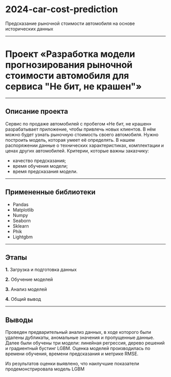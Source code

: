 # 2024-car-cost-prediction
Предсказание рыночной стоимости автомобиля на основе исторических данных

---

# **Проект «Разработка модели прогнозирования рыночной стоимости автомобиля для сервиса "Не бит, не крашен"»**

---

## **Описание проекта**

Сервис по продаже автомобилей с пробегом «Не бит, не крашен» разрабатывает приложение, чтобы привлечь новых клиентов. В нём можно будет узнать рыночную стоимость своего автомобиля. 
Нужно построить модель, которая умеет её определять. В нашем распоряжении данные о технических характеристиках, комплектации и ценах других автомобилей.
Критерии, которые важны заказчику:
- качество предсказания;
- время обучения модели;
- время предсказания модели.

---

## **Примененные библиотеки**

* Pandas 
* Matplotlib
* Numpy
* Seaborn
* Sklearn
* Phik
* Lightgbm

---

## **Этапы**

**1.** Загрузка и подготовка данных

**2.** Обучение моделей

**3.** Анализ моделей

**4.** Общий вывод

---

## **Выводы**

Проведен предварительный анализ данных, в ходе которого были удалены дубликаты, аномальные значения и пропущенные данные. Далее были обучены три модели: линейная регрессия, дерево решений и градиентный бустинг LGBM. Оценка моделей производилась по времени обучения, времени предсказания и метрике RMSE.

Из результатов оценки выявлено, что наилучшие показатели продемонстрировала модель LGBM